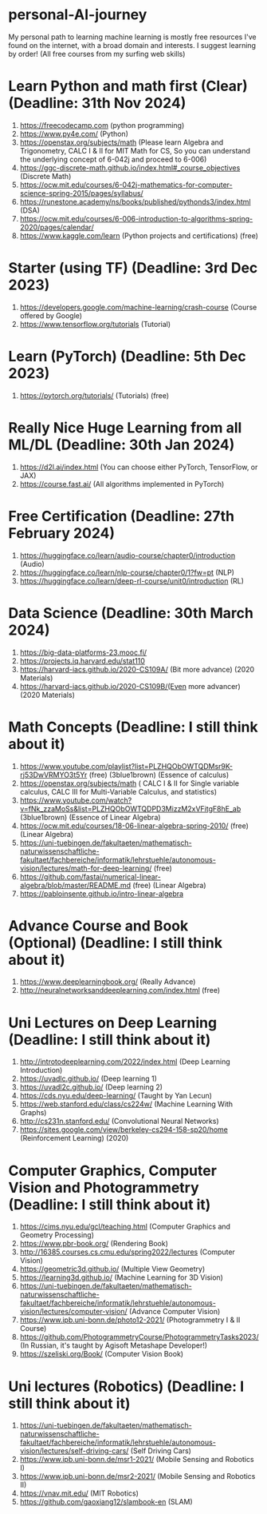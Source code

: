 # personal-AI-journey 
My personal path to learning machine learning is mostly free resources I've found on the internet, with a broad domain and interests. I suggest learning by order! (All free courses from my surfing web skills)

# Learn Python and math first (Clear) (Deadline: 31th Nov 2024)
1. https://freecodecamp.com (python programming)
2. https://www.py4e.com/ (Python)
3. https://openstax.org/subjects/math (Please learn Algebra and Trigonometry, CALC I & II for MIT Math for CS, So you can understand the underlying concept of 6-042j and proceed to 6-006)
4. https://ggc-discrete-math.github.io/index.html#_course_objectives (Discrete Math)
5. https://ocw.mit.edu/courses/6-042j-mathematics-for-computer-science-spring-2015/pages/syllabus/
6. https://runestone.academy/ns/books/published/pythonds3/index.html (DSA)
7. https://ocw.mit.edu/courses/6-006-introduction-to-algorithms-spring-2020/pages/calendar/
8. https://www.kaggle.com/learn (Python projects and certifications) (free)

# Starter (using TF) (Deadline: 3rd Dec 2023)
1. https://developers.google.com/machine-learning/crash-course (Course offered by Google)
2. https://www.tensorflow.org/tutorials (Tutorial)

# Learn (PyTorch) (Deadline: 5th Dec 2023)
1. https://pytorch.org/tutorials/ (Tutorials) (free)

# Really Nice Huge Learning from all ML/DL (Deadline: 30th Jan 2024)
1. https://d2l.ai/index.html (You can choose either PyTorch, TensorFlow, or JAX)
2. https://course.fast.ai/ (All algorithms implemented in PyTorch)

# Free Certification (Deadline: 27th February 2024)
1. https://huggingface.co/learn/audio-course/chapter0/introduction (Audio)
2. https://huggingface.co/learn/nlp-course/chapter0/1?fw=pt (NLP)
3. https://huggingface.co/learn/deep-rl-course/unit0/introduction (RL)

# Data Science (Deadline: 30th March 2024)
1. https://big-data-platforms-23.mooc.fi/
2. https://projects.iq.harvard.edu/stat110
3. https://harvard-iacs.github.io/2020-CS109A/ (Bit more advance) (2020 Materials)
4. https://harvard-iacs.github.io/2020-CS109B/(Even more advancer) (2020 Materials)

# Math Concepts (Deadline: I still think about it)
1. https://www.youtube.com/playlist?list=PLZHQObOWTQDMsr9K-rj53DwVRMYO3t5Yr (free) (3blue1brown) (Essence of calculus)
2. https://openstax.org/subjects/math ( CALC I & II for Single variable calculus, CALC III for Multi-Variable Calculus, and statistics)
3. https://www.youtube.com/watch?v=fNk_zzaMoSs&list=PLZHQObOWTQDPD3MizzM2xVFitgF8hE_ab (3blue1brown) (Essence of Linear Algebra)
4. https://ocw.mit.edu/courses/18-06-linear-algebra-spring-2010/ (free) (Linear Algebra)
5. https://uni-tuebingen.de/fakultaeten/mathematisch-naturwissenschaftliche-fakultaet/fachbereiche/informatik/lehrstuehle/autonomous-vision/lectures/math-for-deep-learning/ (free)
6. https://github.com/fastai/numerical-linear-algebra/blob/master/README.md (free) (Linear Algebra)
7. https://pabloinsente.github.io/intro-linear-algebra

# Advance Course and Book (Optional) (Deadline: I still think about it)
1. https://www.deeplearningbook.org/ (Really Advance)
2. http://neuralnetworksanddeeplearning.com/index.html (free)

# Uni Lectures on Deep Learning (Deadline: I still think about it)
1. http://introtodeeplearning.com/2022/index.html (Deep Learning Introduction)
2. https://uvadlc.github.io/ (Deep learning 1)
3. https://uvadl2c.github.io/ (Deep learning 2)
4. https://cds.nyu.edu/deep-learning/ (Taught by Yan Lecun)
5. https://web.stanford.edu/class/cs224w/ (Machine Learning With Graphs)
6. http://cs231n.stanford.edu/ (Convolutional Neural Networks)
7. https://sites.google.com/view/berkeley-cs294-158-sp20/home (Reinforcement Learning) (2020)

# Computer Graphics, Computer Vision and Photogrammetry  (Deadline: I still think about it)
1. https://cims.nyu.edu/gcl/teaching.html (Computer Graphics and Geometry Processing)
2. https://www.pbr-book.org/ (Rendering Book)
3. http://16385.courses.cs.cmu.edu/spring2022/lectures (Computer Vision)
4. https://geometric3d.github.io/ (Multiple View Geometry)
5. https://learning3d.github.io/ (Machine Learning for 3D Vision)
6. https://uni-tuebingen.de/fakultaeten/mathematisch-naturwissenschaftliche-fakultaet/fachbereiche/informatik/lehrstuehle/autonomous-vision/lectures/computer-vision/ (Advance Computer Vision)
7. https://www.ipb.uni-bonn.de/photo12-2021/ (Photogrammetry I & II Course)
8. https://github.com/PhotogrammetryCourse/PhotogrammetryTasks2023/ (In Russian, it's taught by Agisoft Metashape Developer!)
9. https://szeliski.org/Book/ (Computer Vision Book)

# Uni lectures (Robotics) (Deadline: I still think about it)
1. https://uni-tuebingen.de/fakultaeten/mathematisch-naturwissenschaftliche-fakultaet/fachbereiche/informatik/lehrstuehle/autonomous-vision/lectures/self-driving-cars/ (Self Driving Cars)
2. https://www.ipb.uni-bonn.de/msr1-2021/ (Mobile Sensing and Robotics I)
3. https://www.ipb.uni-bonn.de/msr2-2021/ (Mobile Sensing and Robotics II)
4. https://vnav.mit.edu/ (MIT Robotics)
5. https://github.com/gaoxiang12/slambook-en (SLAM)




